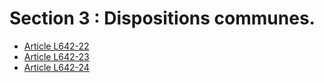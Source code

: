 # Section 3 : Dispositions communes.

- [Article L642-22](article-l642-22.md)
- [Article L642-23](article-l642-23.md)
- [Article L642-24](article-l642-24.md)
